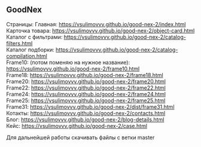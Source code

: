## GoodNex
Страницы: Главная: https://vsulimovvv.github.io/good-nex-2/index.html  
Карточка товара: https://vsulimovvv.github.io/good-nex-2/object-card.html  
Каталог с фильтрами: https://vsulimovvv.github.io/good-nex-2/catalog-filters.html    
Каталог подборки: https://vsulimovvv.github.io/good-nex-2/catalog-compilation.html  
Frame10: (потом поменяю на нужное название): https://vsulimovvv.github.io/good-nex-2/frame10.html  
Frame18: https://vsulimovvv.github.io/good-nex-2/frame18.html  
Frame20: https://vsulimovvv.github.io/good-nex-2/frame20.html  
Frame22: https://vsulimovvv.github.io/good-nex-2/frame22.html  
Frame24: https://vsulimovvv.github.io/good-nex-2/frame24.html  
Frame25: https://vsulimovvv.github.io/good-nex-2/frame25.html  
Frame31: https://vsulimovvv.github.io/good-nex-2/dist/frame31.html  
Котакты: https://vsulimovvv.github.io/good-nex-2/contacts.html  
Блог: https://vsulimovvv.github.io/good-nex-2/blog-details.html  
Кейс: https://vsulimovvv.github.io/good-nex-2/case.html  

Для дальнейшей работы скачивать файлы с ветки master